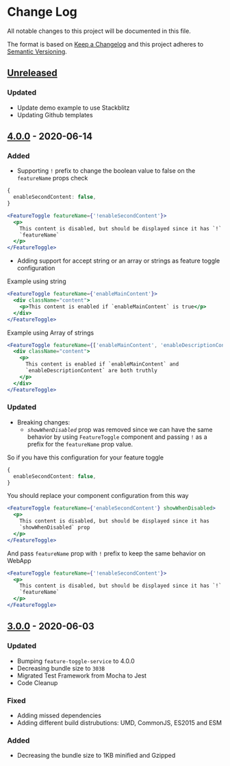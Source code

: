 # Change Log

All notable changes to this project will be documented in this file.

The format is based on [Keep a Changelog](http://keepachangelog.com/)
and this project adheres to [Semantic Versioning](http://semver.org/).

## [Unreleased][]

### Updated

- Update demo example to use Stackblitz
- Updating Github templates

## [4.0.0][] - 2020-06-14

### Added

- Supporting `!` prefix to change the boolean value to false on the `featureName` props check

```ts
{
  enableSecondContent: false,
}
```

```jsx
<FeatureToggle featureName={'!enableSecondContent'}>
  <p>
    This content is disabled, but should be displayed since it has `!` prefix at
    `featureName`
  </p>
</FeatureToggle>
```

- Adding support for accept string or an array or strings as feature toggle configuration

Example using string

```jsx
<FeatureToggle featureName={'enableMainContent'}>
  <div className="content">
    <p>This content is enabled if `enableMainContent` is true</p>
  </div>
</FeatureToggle>
```

Example using Array of strings

```jsx
<FeatureToggle featureName={['enableMainContent', 'enableDescriptionContent']}>
  <div className="content">
    <p>
      This content is enabled if `enableMainContent` and
      `enableDescriptionContent` are both truthly
    </p>
  </div>
</FeatureToggle>
```

### Updated

- Breaking changes:
  - _`showWhenDisabled`_ prop was removed since we can have the same behavior
    by using `FeatureToggle` component and passing `!` as a prefix for the
    `featureName` prop value.

So if you have this configuration for your feature toggle

```ts
{
  enableSecondContent: false,
}
```

You should replace your component configuration from this way

```jsx
<FeatureToggle featureName={'enableSecondContent'} showWhenDisabled>
  <p>
    This content is disabled, but should be displayed since it has
    `showWhenDisabled` prop
  </p>
</FeatureToggle>
```

And pass `featureName` prop with `!` prefix to keep the same behavior on WebApp

```jsx
<FeatureToggle featureName={'!enableSecondContent'}>
  <p>
    This content is disabled, but should be displayed since it has `!` prefix at
    `featureName`
  </p>
</FeatureToggle>
```

## [3.0.0][] - 2020-06-03

### Updated

- Bumping `feature-toggle-service` to 4.0.0
- Decreasing bundle size to `303B`
- Migrated Test Framework from Mocha to Jest
- Code Cleanup

### Fixed

- Adding missed dependencies
- Adding different build distrubutions: UMD, CommonJS, ES2015 and ESM

### Added

- Decreasing the bundle size to 1KB minified and Gzipped

[unreleased]: https://github.com/willmendesneto/reactor-feature-toggle/compare/v3.0.0...HEAD
[3.0.0]: https://github.com/willmendesneto/reactor-feature-toggle/tree/v3.0.0
[unreleased]: https://github.com/willmendesneto/reactor-feature-toggle/compare/v4.0.0...HEAD
[4.0.0]: https://github.com/willmendesneto/reactor-feature-toggle/tree/v4.0.0
